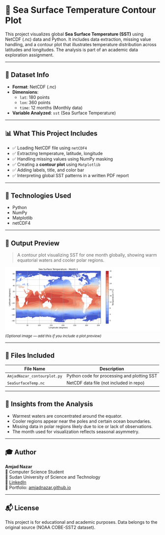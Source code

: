 # 🌊 Sea Surface Temperature Contour Plot

This project visualizes global **Sea Surface Temperature (SST)** using NetCDF (.nc) data and Python. It includes data extraction, missing value handling, and a contour plot that illustrates temperature distribution across latitudes and longitudes. The analysis is part of an academic data exploration assignment.

---

## 📂 Dataset Info

- **Format**: NetCDF (.nc)
- **Dimensions**:
  - `lat`: 180 points
  - `lon`: 360 points
  - `time`: 12 months (Monthly data)
- **Variable Analyzed**: `sst` (Sea Surface Temperature)

---

## 📊 What This Project Includes

- ✅ Loading NetCDF file using `netCDF4`
- ✅ Extracting temperature, latitude, longitude
- ✅ Handling missing values using NumPy masking
- ✅ Creating a **contour plot** using `Matplotlib`
- ✅ Adding labels, title, and color bar
- ✅ Interpreting global SST patterns in a written PDF report

---

## 🧪 Technologies Used

- Python
- NumPy
- Matplotlib
- netCDF4

---

## 📸 Output Preview

> A contour plot visualizing SST for one month globally, showing warm equatorial waters and cooler polar regions.

![SST Contour Example](contour_plot.png)  
<sub>*(Optional image — add this if you include a plot preview)*</sub>

---

## 📄 Files Included

| File Name                          | Description                                  |
|-----------------------------------|----------------------------------------------|
| `AmjadNazar_contourplot.py`       | Python code for processing and plotting SST  |
| `SeaSurfaceTemp.nc`               | NetCDF data file (not included in repo)       |

---

## 📌 Insights from the Analysis

- Warmest waters are concentrated around the equator.
- Cooler regions appear near the poles and certain ocean boundaries.
- Missing data in polar regions likely due to ice or lack of observations.
- The month used for visualization reflects seasonal asymmetry.

---

## 🎓 Author

**Amjad Nazar**  
📘 Computer Science Student  
📍 Sudan University of Science and Technology  
🔗 [LinkedIn](https://www.linkedin.com/in/amjad-nazar)  
🧪 Portfolio: [amjadnazar.github.io](https://amjadnazar.github.io)

---

## 📬 License

This project is for educational and academic purposes. Data belongs to the original source (NOAA COBE-SST2 dataset).
